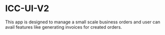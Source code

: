 # ICC-UI-V2

This app is designed to manage a small scale business orders and user can avail features like generating invoices for created orders.

